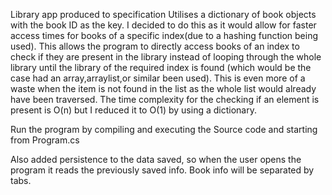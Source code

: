 Library app produced to specification
Utilises a dictionary of book objects with the book ID as the key. I decided to do this as it would allow for faster access times for 
books of a specific index(due to a hashing function being used). This allows the program to directly access books of an index to check 
if they are present in the library instead of looping through the whole library until the library of the required index is found 
(which would be the case had an array,arraylist,or similar been used). This is even more of a waste when the item is not found in the list
as the whole list would already have been traversed. The time complexity for the checking if an element is present is O(n) but I reduced it to O(1)
by using a dictionary.

Run the program by compiling and executing the Source code and starting from Program.cs

Also added persistence to the data saved, so when the user opens the program it reads the previously saved info. Book info will be separated by tabs.